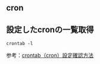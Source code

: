 cron
---

## 設定したcronの一覧取得

```
crontab -l
```

参考：[crontab（cron）設定確認方法](https://www.server-memo.net/tips/crontabfile.html)

